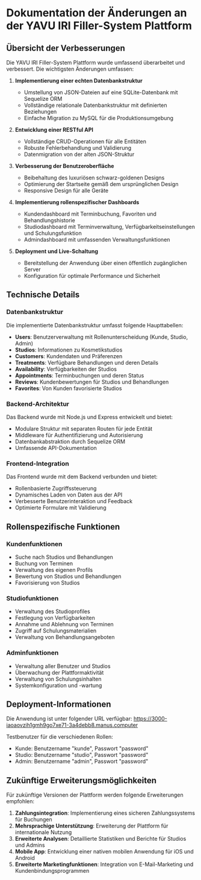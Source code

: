 # Dokumentation der Änderungen an der YAVU IRI Filler-System Plattform

## Übersicht der Verbesserungen

Die YAVU IRI Filler-System Plattform wurde umfassend überarbeitet und verbessert. Die wichtigsten Änderungen umfassen:

1. **Implementierung einer echten Datenbankstruktur**
   - Umstellung von JSON-Dateien auf eine SQLite-Datenbank mit Sequelize ORM
   - Vollständige relationale Datenbankstruktur mit definierten Beziehungen
   - Einfache Migration zu MySQL für die Produktionsumgebung

2. **Entwicklung einer RESTful API**
   - Vollständige CRUD-Operationen für alle Entitäten
   - Robuste Fehlerbehandlung und Validierung
   - Datenmigration von der alten JSON-Struktur

3. **Verbesserung der Benutzeroberfläche**
   - Beibehaltung des luxuriösen schwarz-goldenen Designs
   - Optimierung der Startseite gemäß dem ursprünglichen Design
   - Responsive Design für alle Geräte

4. **Implementierung rollenspezifischer Dashboards**
   - Kundendashboard mit Terminbuchung, Favoriten und Behandlungshistorie
   - Studiodashboard mit Terminverwaltung, Verfügbarkeitseinstellungen und Schulungsfunktion
   - Admindashboard mit umfassenden Verwaltungsfunktionen

5. **Deployment und Live-Schaltung**
   - Bereitstellung der Anwendung über einen öffentlich zugänglichen Server
   - Konfiguration für optimale Performance und Sicherheit

## Technische Details

### Datenbankstruktur

Die implementierte Datenbankstruktur umfasst folgende Haupttabellen:

- **Users**: Benutzerverwaltung mit Rollenunterscheidung (Kunde, Studio, Admin)
- **Studios**: Informationen zu Kosmetikstudios
- **Customers**: Kundendaten und Präferenzen
- **Treatments**: Verfügbare Behandlungen und deren Details
- **Availability**: Verfügbarkeiten der Studios
- **Appointments**: Terminbuchungen und deren Status
- **Reviews**: Kundenbewertungen für Studios und Behandlungen
- **Favorites**: Von Kunden favorisierte Studios

### Backend-Architektur

Das Backend wurde mit Node.js und Express entwickelt und bietet:

- Modulare Struktur mit separaten Routen für jede Entität
- Middleware für Authentifizierung und Autorisierung
- Datenbankabstraktion durch Sequelize ORM
- Umfassende API-Dokumentation

### Frontend-Integration

Das Frontend wurde mit dem Backend verbunden und bietet:

- Rollenbasierte Zugriffssteuerung
- Dynamisches Laden von Daten aus der API
- Verbesserte Benutzerinteraktion und Feedback
- Optimierte Formulare mit Validierung

## Rollenspezifische Funktionen

### Kundenfunktionen
- Suche nach Studios und Behandlungen
- Buchung von Terminen
- Verwaltung des eigenen Profils
- Bewertung von Studios und Behandlungen
- Favorisierung von Studios

### Studiofunktionen
- Verwaltung des Studioprofiles
- Festlegung von Verfügbarkeiten
- Annahme und Ablehnung von Terminen
- Zugriff auf Schulungsmaterialien
- Verwaltung von Behandlungsangeboten

### Adminfunktionen
- Verwaltung aller Benutzer und Studios
- Überwachung der Plattformaktivität
- Verwaltung von Schulungsinhalten
- Systemkonfiguration und -wartung

## Deployment-Informationen

Die Anwendung ist unter folgender URL verfügbar:
https://3000-iaoaovzih1gmh9go7xe71-3a4debb8.manus.computer

Testbenutzer für die verschiedenen Rollen:
- Kunde: Benutzername "kunde", Passwort "password"
- Studio: Benutzername "studio", Passwort "password"
- Admin: Benutzername "admin", Passwort "password"

## Zukünftige Erweiterungsmöglichkeiten

Für zukünftige Versionen der Plattform werden folgende Erweiterungen empfohlen:

1. **Zahlungsintegration**: Implementierung eines sicheren Zahlungssystems für Buchungen
2. **Mehrsprachige Unterstützung**: Erweiterung der Plattform für internationale Nutzung
3. **Erweiterte Analysen**: Detaillierte Statistiken und Berichte für Studios und Admins
4. **Mobile App**: Entwicklung einer nativen mobilen Anwendung für iOS und Android
5. **Erweiterte Marketingfunktionen**: Integration von E-Mail-Marketing und Kundenbindungsprogrammen
